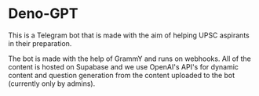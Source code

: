 # Deno-GPT

This is a Telegram bot that is made with the aim of helping UPSC aspirants in
their preparation.

The bot is made with the help of GrammY and runs on webhooks. All of the content
is hosted on Supabase and we use OpenAI's API's for dynamic content and question
generation from the content uploaded to the bot (currently only by admins).
